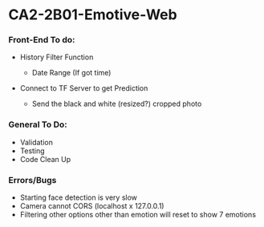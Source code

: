 # CA2-2B01-Emotive-Web

### Front-End To do:

* History Filter Function

  * Date Range (If got time)
* Connect to TF Server to get Prediction

  * Send the black and white (resized?) cropped photo

### General To Do:

* Validation
* Testing
* Code Clean Up

### Errors/Bugs

* Starting face detection is very slow
* Camera cannot CORS (localhost x 127.0.0.1)
* Filtering other options other than emotion will reset to show 7 emotions
